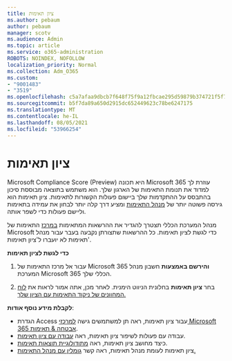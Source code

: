 ```yaml
---
title: ציון תאימות
ms.author: pebaum
author: pebaum
manager: scotv
ms.audience: Admin
ms.topic: article
ms.service: o365-administration
ROBOTS: NOINDEX, NOFOLLOW
localization_priority: Normal
ms.collection: Adm_O365
ms.custom:
- "9001483"
- "3519"
ms.openlocfilehash: c5a7afaa9dbcb7f648f75f9a12fbcae295d59879b374721f5f7156b2d8c06d62
ms.sourcegitcommit: b5f7da89a650d2915dc652449623c78be6247175
ms.translationtype: MT
ms.contentlocale: he-IL
ms.lasthandoff: 08/05/2021
ms.locfileid: "53966254"
---
```

# <a name="compliance-score"></a>ציון תאימות

Microsoft Compliance Score (Preview) היא תכונה Microsoft 365 עוזרת לך למדוד את תנומת התאימות של הארגון שלך. הוא משתמש בתוצאה מבוססת סיכון בהתבסס על ההתקדמות שלך ביישום פעולות הקשורות לתאימות.   ציון תאימות הוא גירסה פשוטה יותר של [מנהל התאימות](https://docs.microsoft.com/microsoft-365/compliance/compliance-manager-overview) ומציע דרך קלה יותר לבחון את עמידה בתאימות וליישם פעולות כדי לשפר אותה. 

מנהל המערכת הכללי תצטרך להגדיר את ההרשאות המתאימות [במרכז](https://docs.microsoft.com/microsoft-365/security/office-365-security/permissions-in-the-security-and-compliance-center) התאימות של Microsoft כדי לגשת לציון תאימות.  כל ההרשאות שתצורתן נקבעה בעבר עבור מנהל תאימות לא יועברו ל'ציון תאימות'.

**כדי לגשת לציון תאימות**

1. עבור אל מרכז התאימות של Microsoft 365 **והירשם באמצעות** חשבון מנהל המערכת Microsoft 365 הכללי שלך.

2. בחר **ציון תאימות** בחלונית הניווט הימנית. לאחר מכן, אתה אמור לראות את [לוח המחוונים של ניקוד התאימות עם הציון שלך.](https://docs.microsoft.com/microsoft-365/compliance/compliance-score-setup#understand-the-compliance-score-dashboard)
 

**לקבלת מידע נוסף אודות**:

- הגדרת Access עבור ציון תאימות, ראה תן למשתמשים גישה [למרכזי Microsoft 365 אבטחה & תאימות](https://docs.microsoft.com/microsoft-365/security/office-365-security/grant-access-to-the-security-and-compliance-center).
- עבודה עם פעולות לשיפור ציון תאימות, ראה  [עבודה עם ציון תאימות](https://docs.microsoft.com/microsoft-365/compliance/working-with-compliance-score).
- כיצד מחושב ציון תאימות, ראה [מתודולוגיית תוצאות תאימות](https://docs.microsoft.com/microsoft-365/compliance/compliance-score-methodology).
- ציון תאימות לעומת מנהל תאימות, ראה קשר [גומלין עם מנהל התאימות.](https://docs.microsoft.com/microsoft-365/compliance/compliance-score#relationship-to-compliance-manager)

